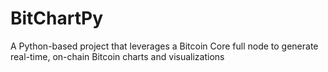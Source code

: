 # BitChartPy
A Python-based project that leverages a Bitcoin Core full node to generate real-time, on-chain Bitcoin charts and visualizations
